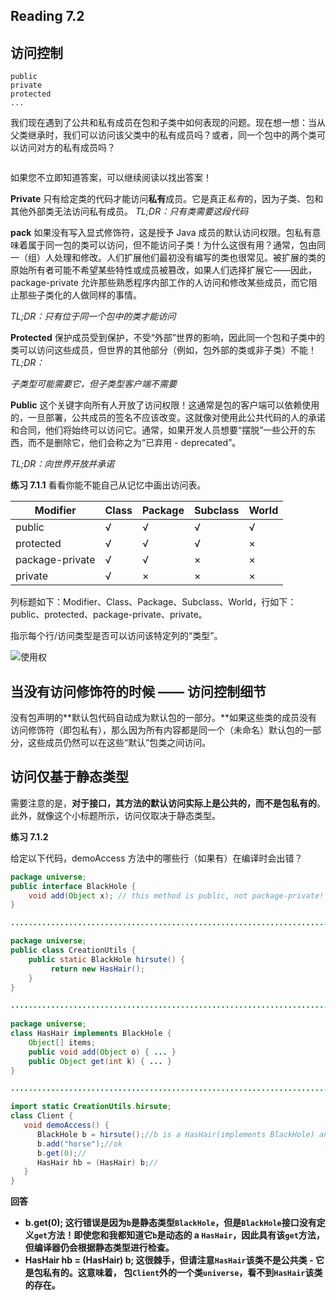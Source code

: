 ## Reading 7.2

## 访问控制

```apl
public
private
protected
...
```

我们现在遇到了公共和私有成员在包和子类中如何表现的问题。现在想一想：当从父类继承时，我们可以访问该父类中的私有成员吗？或者，同一个包中的两个类可以访问对方的私有成员吗？

```java
```



如果您不立即知道答案，可以继续阅读以找出答案！

**Private** 只有给定类的代码才能访问**私有**成员。它是真正*私有*的，因为子类、包和其他外部类无法访问私有成员。  *TL;DR：只有类需要这段代码*

**pack** 如果没有写入显式修饰符，这是授予 Java 成员的默认访问权限。包私有意味着属于同一包的类可以访问，但不能访问子类！为什么这很有用？通常，包由同一（组）人处理和修改。人们扩展他们最初没有编写的类也很常见。被扩展的类的原始所有者可能不希望某些特性或成员被篡改，如果人们选择扩展它——因此，package-private 允许那些熟悉程序内部工作的人访问和修改某些成员，而它阻止那些子类化的人做同样的事情。

*TL;DR：只有位于同一个包中的类才能访问*

**Protected** 保护成员受到保护，不受“外部”世界的影响，因此同一个包和子类中的类可以访问这些成员，但世界的其他部分（例如，包外部的类或非子类）不能！ *TL;DR：*

*子类型可能需要它，但子类型客户端不需要*

**Public** 这个关键字向所有人开放了访问权限！这通常是包的客户端可以依赖使用的，一旦部署，公共成员的签名不应该改变。这就像对使用此公共代码的人的承诺和合同，他们将始终可以访问它。通常，如果开发人员想要“摆脱”一些公开的东西，而不是删除它，他们会称之为“已弃用 - deprecated”。

*TL;DR：向世界开放并承诺*

**练习 7.1.1** 看看你能不能自己从记忆中画出访问表。

| Modifier        | Class | Package | Subclass | World |
| --------------- | ----- | ------- | -------- | ----- |
| public          | √     | √       | √        | √     |
| protected       | √     | √       | √        | ×     |
| package-private | √     | √       | ×        | ×     |
| private         | √     | ×       | ×        | ×     |

列标题如下：Modifier、Class、Package、Subclass、World，行如下：public、protected、package-private、private。

指示每个行/访问类型是否可以访问该特定列的“类型”。

![使用权](https://joshhug.gitbooks.io/hug61b/content/assets/access_modifiers.png)

## 当没有访问修饰符的时候 —— 访问控制细节

没有包声明的**默认包代码自动成为默认包的一部分。**如果这些类的成员没有访问修饰符（即包私有），那么因为所有内容都是同一个（未命名）默认包的一部分，这些成员仍然可以在这些“默认”包类之间访问。

## 访问仅基于静态类型

需要注意的是，**对于接口，其方法的默认访问实际上是公共的，而不是包私有的**。此外，就像这个小标题所示，访问仅取决于静态类型。

**练习 7.1.2**

给定以下代码，demoAccess 方法中的哪些行（如果有）在编译时会出错？

```java
package universe;
public interface BlackHole {
    void add(Object x); // this method is public, not package-private!
}

...........................................................................

package universe;
public class CreationUtils {
    public static BlackHole hirsute() {
         return new HasHair();
    }
}

...........................................................................
    
package universe;
class HasHair implements BlackHole {
    Object[] items;
    public void add(Object o) { ... }
    public Object get(int k) { ... }
}

...........................................................................

import static CreationUtils.hirsute;
class Client {
   void demoAccess() {
      BlackHole b = hirsute();//b is a HasHair(implements BlackHole) and is package-private
      b.add("horse");//ok
      b.get(0);//
      HasHair hb = (HasHair) b;//
   }
}
```

**回答**

- **b.get(0); 这行错误是因为`b`是静态类型`BlackHole`，但是`BlackHole`接口没有定义`get`方法！即使您和我都知道它`b`是动态的 a `HasHair`，因此具有该`get`方法，但编译器仍会根据静态类型进行检查。**
- **HasHair hb = (HasHair) b; 这很棘手，但请注意`HasHair`该类不是公共类 - 它是包私有的。这意味着， 包`Client`外的一个类`universe`，看不到`HasHair`该类的存在。**